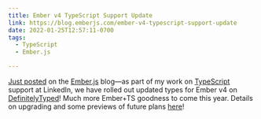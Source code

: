 ```yaml
---
title: Ember v4 TypeScript Support Update
link: https://blog.emberjs.com/ember-v4-typescript-support-update
date: 2022-01-25T12:57:11-0700
tags:
  - TypeScript
  - Ember.js

---
```


[Just posted](https://blog.emberjs.com/ember-v4-typescript-support-update "") on the [Ember.js](https://emberjs.com) blog—as part of my work on [TypeScript](https://www.typescriptlang.org "") support at LinkedIn, we have rolled out updated types for Ember v4 on [DefinitelyTyped](https://github.com/DefinitelyTyped/DefinitelyTyped/ "")! Much more Ember+TS goodness to come this year. Details on upgrading and some previews of future plans [here](https://blog.emberjs.com/ember-v4-typescript-support-update "")!
